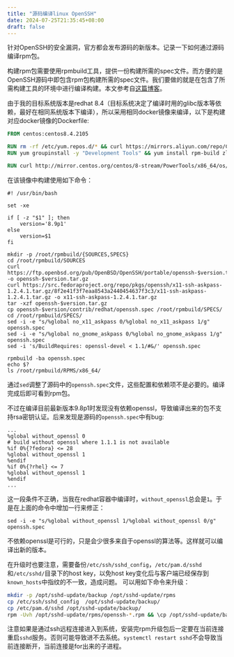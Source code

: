 ```yaml
---
title: "源码编译linux OpenSSH"
date: 2024-07-25T21:35:45+08:00
draft: false
---
```

针对OpenSSH的安全漏洞，官方都会发布源码的新版本。记录一下如何通过源码编译rpm包。
<!--more-->

构建rpm包需要使用rpmbuild工具，提供一份构建所需的spec文件。而方便的是OpenSSH源码中即包含rpm包构建所需的spec文件。我们要做的就是在包含了所需构建工具的环境中进行编译构建。本文参考自[这篇博客](https://www.cnblogs.com/yanjieli/p/14220914.html)。

由于我的目标系统版本是redhat 8.4（目标系统决定了编译时用的glibc版本等依赖，最好在相同系统版本下编译），所以采用相同docker镜像来编译，以下是构建对应docker镜像的Dockerfile:
```Dockerfile
FROM centos:centos8.4.2105

RUN rm -rf /etc/yum.repos.d/* && curl https://mirrors.aliyun.com/repo/Centos-8.repo?spm=a2c6h.25603864.0.0.1d2f5969tcHnuS -o /etc/yum.repos.d/Centos-8.repo
RUN yum groupinstall -y "Development Tools" && yum install rpm-build zlib-devel openssl-devel gcc perl-devel pam-devel unzip gtk2-devel libXt-devel perl -y

RUN curl http://mirror.centos.org/centos/8-stream/PowerTools/x86_64/os/Packages/imake-1.0.7-11.el8.x86_64.rpm -o imake-1.0.7-11.el8.x86_64.rpm && rpm -iv imake-1.0.7-11.el8.x86_64.rpm

```

在该镜像中构建使用如下命令：
```shell
#! /usr/bin/bash

set -xe

if [ -z "$1" ]; then 
    version='8.9p1'
else 
    version=$1
fi

mkdir -p /root/rpmbuild/{SOURCES,SPECS} 
cd /root/rpmbuild/SOURCES 
curl https://ftp.openbsd.org/pub/OpenBSD/OpenSSH/portable/openssh-$version.tar.gz -o openssh-$version.tar.gz 
curl https://src.fedoraproject.org/repo/pkgs/openssh/x11-ssh-askpass-1.2.4.1.tar.gz/8f2e41f3f7eaa8543a2440454637f3c3/x11-ssh-askpass-1.2.4.1.tar.gz -o x11-ssh-askpass-1.2.4.1.tar.gz 
tar -xzf openssh-$version.tar.gz 
cp openssh-$version/contrib/redhat/openssh.spec /root/rpmbuild/SPECS/ 
cd /root/rpmbuild/SPECS/ 
sed -i -e "s/%global no_x11_askpass 0/%global no_x11_askpass 1/g" openssh.spec 
sed -i -e "s/%global no_gnome_askpass 0/%global no_gnome_askpass 1/g" openssh.spec 
sed -i 's/BuildRequires: openssl-devel < 1.1/#&/' openssh.spec

rpmbuild -ba openssh.spec
echo $?
ls /root/rpmbuild/RPMS/x86_64/

```
通过`sed`调整了源码中的`openssh.spec`文件，这些配置和依赖项不是必要的。编译完成后即可看到rpm包。

不过在编译目前最新版本9.8p1时发现没有依赖openssl，导致编译出来的包不支持rsa密钥认证。后来发现是源码的`openssh.spec`中有bug:
```spec
...
%global without_openssl 0
# build without openssl where 1.1.1 is not available
%if 0%{?fedora} <= 28
%global without_openssl 1
%endif
%if 0%{?rhel} <= 7
%global without_openssl 1
%endif
...
```
这一段条件不正确，当我在redhat容器中编译时，`without_openssl`总会是`1`。于是在上面的命令中增加一行来修正：
```
sed -i -e "s/%global without_openssl 1/%global without_openssl 0/g" openssh.spec
```
不依赖openssl是可行的，只是会少很多来自于openssl的算法等。这样就可以编译出新的版本。

在升级时也要注意，需要备份`/etc/ssh/sshd_config`，`/etc/pam.d/sshd`和`/etc/sshd/`目录下的host key，以免host key变化后与客户端已经保存到`known_hosts`中指纹的不一致，造成问题。
可以用如下命令来升级：
```bash
mkdir -p /opt/sshd-update/backup /opt/sshd-update/rpms
cp /etc/ssh/sshd_config  /opt/sshd-update/backup/
cp /etc/pam.d/sshd /opt/sshd-update/backup/
rpm -Uvh /opt/sshd-update/rpms/openssh-*.rpm && \cp /opt/sshd-update/backup/sshd_config /etc/ssh/sshd_config && \cp /opt/sshd-update/backup/sshd /etc/pam.d/ && systemctl restart sshd
```
注意如果是通过ssh远程连接进入到系统，安装完rpm升级包后一定要在当前连接重启`sshd`服务。否则可能导致进不去系统。`systemctl restart sshd`不会导致当前连接断开，当前连接是for出来的子进程。
